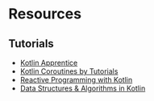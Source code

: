 # Resources

## Tutorials
* [Kotlin Apprentice](https://www.raywenderlich.com/books/kotlin-apprentice/v2.0)
* [Kotlin Coroutines by Tutorials](https://www.raywenderlich.com/books/kotlin-coroutines-by-tutorials/v2.0)
* [Reactive Programming with Kotlin](https://www.raywenderlich.com/books/reactive-programming-with-kotlin/v2.0)
* [Data Structures & Algorithms in Kotlin](https://www.raywenderlich.com/books/data-structures-algorithms-in-kotlin/v1.0)